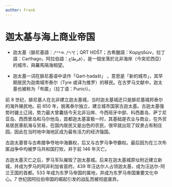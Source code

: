 ```yaml
---
author: Frank
---
```


# 迦太基与海上商业帝国

- 迦太基（腓尼基語：𐤒𐤓𐤕 𐤇𐤃𐤔𐤕‬；QRT ḤDŠT；古希臘語：Καρχηδών，拉丁語：Carthago，阿拉伯語：قرطاج‎），是一個坐落於北非海岸（今突尼西亞）的城市，與羅馬隔海相望。

- 迦太基一词在腓尼基语中读作「Qart-ḥadašt」 ，意思是「新的城市」，其早期居民为迦南城市泰尔（Tyre 或译为推罗）的移民。在古罗马文献中，迦太基也被称为「布匿」（拉丁语：Punici）。

前 8 世纪，腓尼基人在北非建立迦太基城，当时迦太基城还只是腓尼基城邦泰尔的海外殖民地。前 650 年，脱离泰尔独立，建立城市国家古迦太基。古迦太基强势时疆土辽阔，势力最大曾囊括今天北非沿岸、今西班牙中部、科西嘉岛、萨丁尼亚岛、西西里岛和马尔他岛，首都迦太基富极一时，其基础是农业与商业，在外贸易居民善航海与贸易，在国内居民又是出色的农民，很早就出现了奴隶占有制庄园，因此在当时地中海地区成为最有活力的经济强国。

古迦太基曾与古希腊争夺地中海霸权，后又与古罗马争夺霸权。最后因为在三次布匿战争中均被罗马共和国打败，并于前 146 年灭亡。

古迦太基灭亡之后，罗马军队摧毁了迦太基城。后来在迦太基城原址附近建立新城，并成为罗马的阿非利加省首府。439 年汪达尔人占领迦太基，成为汪达尔-阿兰王国的首都。533 年成为东罗马帝国的属地，并成为东罗马帝国重要文化中心。7 世纪因阿拉伯帝国的崛起引发的战乱而被彻底废弃。
